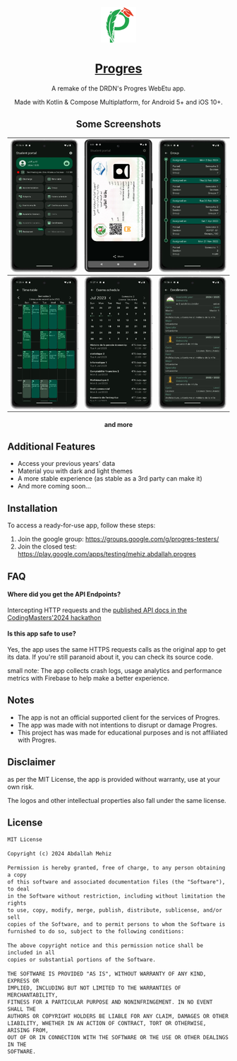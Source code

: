 <div align="center">

<img src=".github/assets/app_icon.svg" width="80" />

# [Progres](#)

A remake of the DRDN's Progres WebEtu app.

Made with Kotlin & Compose Multiplatform, for Android 5+ and iOS 10+.

## Some Screenshots

| <img src=".github/assets/screenshots/main_menu.webp" width="162px" height="300px" />  | <img src=".github/assets/screenshots/card.webp" width="162px" height="300px" />           | <img src=".github/assets/screenshots/groups.webp" width="162px" height="300px" />      |
|---------------------------------------------------------------------------------------|-------------------------------------------------------------------------------------------|----------------------------------------------------------------------------------------|
| <img src=".github/assets/screenshots/time_table.webp" width="162px" height="300px" /> | <img src=".github/assets/screenshots/exams_schedule.webp" width="162px" height="300px" /> | <img src=".github/assets/screenshots/enrollments.webp" width="162px" height="300px" /> |

#### and more

</div>

## Additional Features

- Access your previous years' data
- Material you with dark and light themes
- A more stable experience (as stable as a 3rd party can make it)
- And more coming soon...

## Installation

To access a ready-for-use app, follow these steps:

1. Join the google group: https://groups.google.com/g/progres-testers/
2. Join the closed test: https://play.google.com/apps/testing/mehiz.abdallah.progres

## FAQ

#### Where did you get the API Endpoints?

Intercepting HTTP requests and
the [published API docs in the CodingMasters'2024 hackathon](https://drive.google.com/drive/folders/1jKoRtWpRwU-Bl6LZaobi8KYYIeCd8hBK)

#### Is this app safe to use?

Yes, the app uses the same HTTPS requests calls as the original app to get its data. If you're still
paranoid about it, you can check its source code.

small note: The app collects crash logs, usage analytics and performance metrics with Firebase to help make a better
experience.

## Notes

- The app is not an official supported client for the services of Progres.
- The app was made with not intentions to disrupt or damage Progres.
- This project has was made for educational purposes and is not affiliated with Progres.

## Disclaimer

as per the MIT License, the app is provided without warranty, use at your own risk.

The logos and other intellectual properties also fall under the same license.

## License

```
MIT License

Copyright (c) 2024 Abdallah Mehiz

Permission is hereby granted, free of charge, to any person obtaining a copy
of this software and associated documentation files (the "Software"), to deal
in the Software without restriction, including without limitation the rights
to use, copy, modify, merge, publish, distribute, sublicense, and/or sell
copies of the Software, and to permit persons to whom the Software is
furnished to do so, subject to the following conditions:

The above copyright notice and this permission notice shall be included in all
copies or substantial portions of the Software.

THE SOFTWARE IS PROVIDED "AS IS", WITHOUT WARRANTY OF ANY KIND, EXPRESS OR
IMPLIED, INCLUDING BUT NOT LIMITED TO THE WARRANTIES OF MERCHANTABILITY,
FITNESS FOR A PARTICULAR PURPOSE AND NONINFRINGEMENT. IN NO EVENT SHALL THE
AUTHORS OR COPYRIGHT HOLDERS BE LIABLE FOR ANY CLAIM, DAMAGES OR OTHER
LIABILITY, WHETHER IN AN ACTION OF CONTRACT, TORT OR OTHERWISE, ARISING FROM,
OUT OF OR IN CONNECTION WITH THE SOFTWARE OR THE USE OR OTHER DEALINGS IN THE
SOFTWARE.
```
